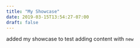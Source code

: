 ```yaml
---
title: "My Showcase"
date: 2019-03-15T13:54:27-07:00
draft: false
---
```


added my showcase to test adding content with `new`